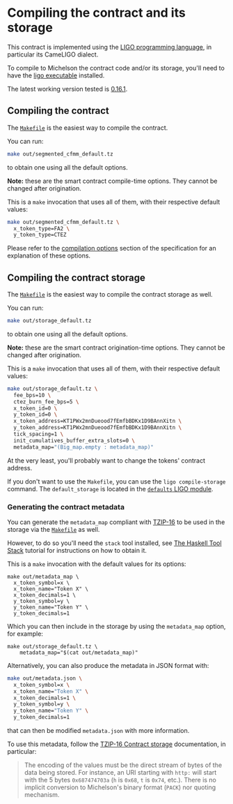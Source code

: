 <!--
SPDX-FileCopyrightText: 2021 Arthur Breitman
SPDX-License-Identifier: LicenseRef-MIT-Arthur-Breitman
-->

# Compiling the contract and its storage

This contract is implemented using the [LIGO programming language](https://ligolang.org/),
in particular its CameLIGO dialect.

To compile to Michelson the contract code and/or its storage, you'll need to have
the [ligo executable](https://ligolang.org/docs/intro/installation) installed.

The latest working version tested is [0.16.1](https://gitlab.com/ligolang/ligo/-/releases/0.16.1).

## Compiling the contract

The [`Makefile`](../Makefile) is the easiest way to compile the contract.

You can run:
```sh
make out/segmented_cfmm_default.tz
```
to obtain one using all the default options.

**Note:** these are the smart contract compile-time options.
They cannot be changed after origination.

This is a `make` invocation that uses all of them, with their respective
default values:
```sh
make out/segmented_cfmm_default.tz \
  x_token_type=FA2 \
  y_token_type=CTEZ
```

Please refer to the [compilation options](./specification.md#configuration-options)
section of the specification for an explanation of these options.

## Compiling the contract storage

The [`Makefile`](../Makefile) is the easiest way to compile the contract storage
as well.

You can run:
```sh
make out/storage_default.tz
```
to obtain one using all the default options.

**Note:** these are the smart contract origination-time options.
They cannot be changed after origination.

This is a `make` invocation that uses all of them, with their respective
default values:
```sh
make out/storage_default.tz \
  fee_bps=10 \
  ctez_burn_fee_bps=5 \
  x_token_id=0 \
  y_token_id=0 \
  x_token_address=KT1PWx2mnDueood7fEmfbBDKx1D9BAnnXitn \
  y_token_address=KT1PWx2mnDueood7fEmfbBDKx1D9BAnnXitn \
  tick_spacing=1 \
  init_cumulatives_buffer_extra_slots=0 \
  metadata_map="(Big_map.empty : metadata_map)"
```

At the very least, you'll probably want to change the tokens' contract address.

If you don't want to use the `Makefile`, you can use the `ligo compile-storage`
command. The `default_storage` is located in the [`defaults` LIGO module](../ligo/defaults.mligo).

### Generating the contract metadata

You can generate the `metadata_map` compliant with [TZIP-16](https://gitlab.com/tzip/tzip/-/blob/master/proposals/tzip-16/tzip-16.md)
to be used in the storage via the [`Makefile`](../Makefile) as well.

However, to do so you'll need the `stack` tool installed, see
[The Haskell Tool Stack](https://docs.haskellstack.org/en/stable/README/)
tutorial for instructions on how to obtain it.

This is a `make` invocation with the default values for its options:
```
make out/metadata_map \
  x_token_symbol=x \
  x_token_name="Token X" \
  x_token_decimals=1 \
  y_token_symbol=y \
  y_token_name="Token Y" \
  y_token_decimals=1
```
Which you can then include in the storage by using the `metadata_map` option,
for example:
```
make out/storage_default.tz \
    metadata_map="$(cat out/metadata_map)"
```

Alternatively, you can also produce the metadata in JSON format with:
```bash
make out/metadata.json \
  x_token_symbol=x \
  x_token_name="Token X" \
  x_token_decimals=1 \
  y_token_symbol=y \
  y_token_name="Token Y" \
  y_token_decimals=1
```
that can then be modified `metadata.json` with more information.

To use this metadata, follow the [TZIP-16 Contract storage](https://gitlab.com/tzip/tzip/-/blob/master/proposals/tzip-16/tzip-16.md#contract-storage)
documentation, in particular:
> The encoding of the values must be the direct stream
of bytes of the data being stored. For instance, an URI starting with `http:`
will start with the 5 bytes `0x687474703a` (`h` is `0x68`, `t` is `0x74`,
etc.). There is no implicit conversion to Michelson's binary format (`PACK`) nor
quoting mechanism.
